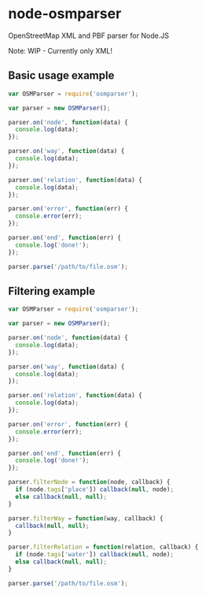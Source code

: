 node-osmparser
==============

OpenStreetMap XML and PBF parser for Node.JS

Note: WIP - Currently only XML!


Basic usage example
-------------------

```js
var OSMParser = require('osmparser');

var parser = new OSMParser();

parser.on('node', function(data) {
  console.log(data);
});

parser.on('way', function(data) {
  console.log(data);
});

parser.on('relation', function(data) {
  console.log(data);
});

parser.on('error', function(err) {
  console.error(err);
});

parser.on('end', function(err) {
  console.log('done!');
});

parser.parse('/path/to/file.osm');
```

Filtering example
-----------------

```js
var OSMParser = require('osmparser');

var parser = new OSMParser();

parser.on('node', function(data) {
  console.log(data);
});

parser.on('way', function(data) {
  console.log(data);
});

parser.on('relation', function(data) {
  console.log(data);
});

parser.on('error', function(err) {
  console.error(err);
});

parser.on('end', function(err) {
  console.log('done!');
});

parser.filterNode = function(node, callback) {
  if (node.tags['place']) callback(null, node);
  else callback(null, null);
}

parser.filterWay = function(way, callback) {
  callback(null, null);
}

parser.filterRelation = function(relation, callback) {
  if (node.tags['water']) callback(null, node);
  else callback(null, null);
}

parser.parse('/path/to/file.osm');
```
